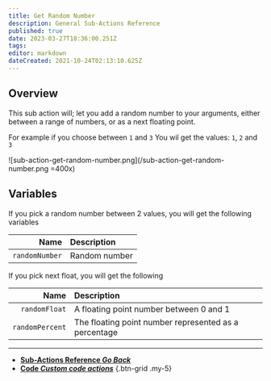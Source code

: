 ```yaml
---
title: Get Random Number
description: General Sub-Actions Reference
published: true
date: 2023-03-27T18:36:00.251Z
tags: 
editor: markdown
dateCreated: 2021-10-24T02:13:10.625Z
---
```


## Overview
This sub action will; let you add a random number to your arguments, either between a range of numbers, or as a next floating point.

For example if you choose between `1` and `3`
You wil get the values: `1`, `2` and `3`

![sub-action-get-random-number.png](/sub-action-get-random-number.png =400x)

## Variables

If you pick a random number between 2 values, you will get the following variables

Name | Description
----:|:------------
`randomNumber` | Random number

If you pick next float, you will get the following

Name | Description
----:|:------------
`randomFloat` | A floating point number between 0 and 1
`randomPercent` | The floating point number represented as a percentage

---

- [<i class="mdi mdi-chevron-left"></i>**Sub-Actions Reference *Go Back***](/Sub-Actions)  
- [<i class="mdi mdi-code-braces primary--text"></i>**Code *Custom code actions***](/Sub-Actions/Code)
{.btn-grid .my-5}